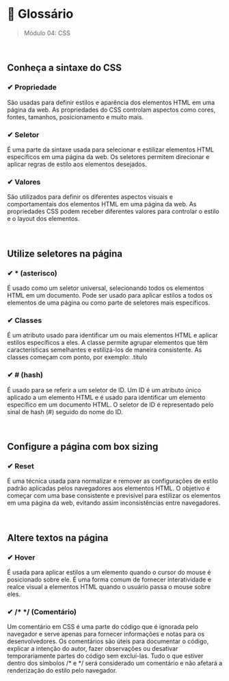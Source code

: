 # 📌 Glossário
> Módulo 04: CSS

<br>

## Conheça a sintaxe do CSS
### ✔ Propriedade
São usadas para definir estilos e aparência dos elementos HTML em uma página da web. As propriedades do CSS controlam aspectos como cores, fontes, tamanhos, posicionamento e muito mais.

### ✔ Seletor 
É uma parte da sintaxe usada para selecionar e estilizar elementos HTML específicos em uma página da web. Os seletores permitem direcionar e aplicar regras de estilo aos elementos desejados.

### ✔ Valores 
São utilizados para definir os diferentes aspectos visuais e comportamentais dos elementos HTML em uma página da web. As propriedades CSS podem receber diferentes valores para controlar o estilo e o layout dos elementos.

<br>

## Utilize seletores na página
### ✔ * (asterisco)
É usado como um seletor universal, selecionando todos os elementos HTML em um documento. Pode ser usado para aplicar estilos a todos os elementos de uma página ou como parte de seletores mais específicos.

### ✔ Classes
É um atributo usado para identificar um ou mais elementos HTML e aplicar estilos específicos a eles. A classe permite agrupar elementos que têm características semelhantes e estilizá-los de maneira consistente. As classes começam com ponto, por exemplo: .titulo

### ✔ # (hash)
É usado para se referir a um seletor de ID. Um ID é um atributo único aplicado a um elemento HTML e é usado para identificar um elemento específico em um documento HTML. O seletor de ID é representado pelo sinal de hash (#) seguido do nome do ID.

<br>

## Configure a página com box sizing
### ✔ Reset
É uma técnica usada para normalizar e remover as configurações de estilo padrão aplicadas pelos navegadores aos elementos HTML. O objetivo é começar com uma base consistente e previsível para estilizar os elementos em uma página da web, evitando assim inconsistências entre navegadores.  


<br>

## Altere textos na página
### ✔ Hover
É usada para aplicar estilos a um elemento quando o cursor do mouse é posicionado sobre ele. É uma forma comum de fornecer interatividade e realce visual a elementos HTML quando o usuário passa o mouse sobre eles. 

### ✔ /* */  (Comentário)
Um comentário em CSS é uma parte do código que é ignorada pelo navegador e serve apenas para fornecer informações e notas para os desenvolvedores. Os comentários são úteis para documentar o código, explicar a intenção do autor, fazer observações ou desativar temporariamente partes do código sem excluí-las. Tudo o que estiver dentro dos símbolos /* e */ será considerado um comentário e não afetará a renderização do estilo pelo navegador.